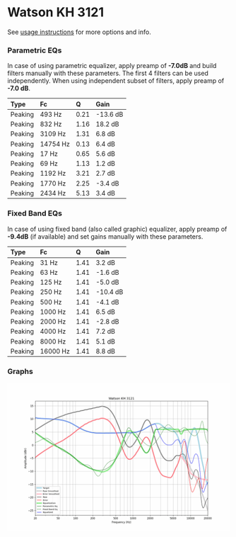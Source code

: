 # Watson KH 3121
See [usage instructions](https://github.com/jaakkopasanen/AutoEq#usage) for more options and info.

### Parametric EQs
In case of using parametric equalizer, apply preamp of **-7.0dB** and build filters manually
with these parameters. The first 4 filters can be used independently.
When using independent subset of filters, apply preamp of **-7.0 dB**.

| Type    | Fc       |    Q | Gain     |
|:--------|:---------|:-----|:---------|
| Peaking | 493 Hz   | 0.21 | -13.6 dB |
| Peaking | 832 Hz   | 1.16 | 18.2 dB  |
| Peaking | 3109 Hz  | 1.31 | 6.8 dB   |
| Peaking | 14754 Hz | 0.13 | 6.4 dB   |
| Peaking | 17 Hz    | 0.65 | 5.6 dB   |
| Peaking | 69 Hz    | 1.13 | 1.2 dB   |
| Peaking | 1192 Hz  | 3.21 | 2.7 dB   |
| Peaking | 1770 Hz  | 2.25 | -3.4 dB  |
| Peaking | 2434 Hz  | 5.13 | 3.4 dB   |

### Fixed Band EQs
In case of using fixed band (also called graphic) equalizer, apply preamp of **-9.4dB**
(if available) and set gains manually with these parameters.

| Type    | Fc       |    Q | Gain     |
|:--------|:---------|:-----|:---------|
| Peaking | 31 Hz    | 1.41 | 3.2 dB   |
| Peaking | 63 Hz    | 1.41 | -1.6 dB  |
| Peaking | 125 Hz   | 1.41 | -5.0 dB  |
| Peaking | 250 Hz   | 1.41 | -10.4 dB |
| Peaking | 500 Hz   | 1.41 | -4.1 dB  |
| Peaking | 1000 Hz  | 1.41 | 6.5 dB   |
| Peaking | 2000 Hz  | 1.41 | -2.8 dB  |
| Peaking | 4000 Hz  | 1.41 | 7.2 dB   |
| Peaking | 8000 Hz  | 1.41 | 5.1 dB   |
| Peaking | 16000 Hz | 1.41 | 8.8 dB   |

### Graphs
![](./Watson%20KH%203121.png)